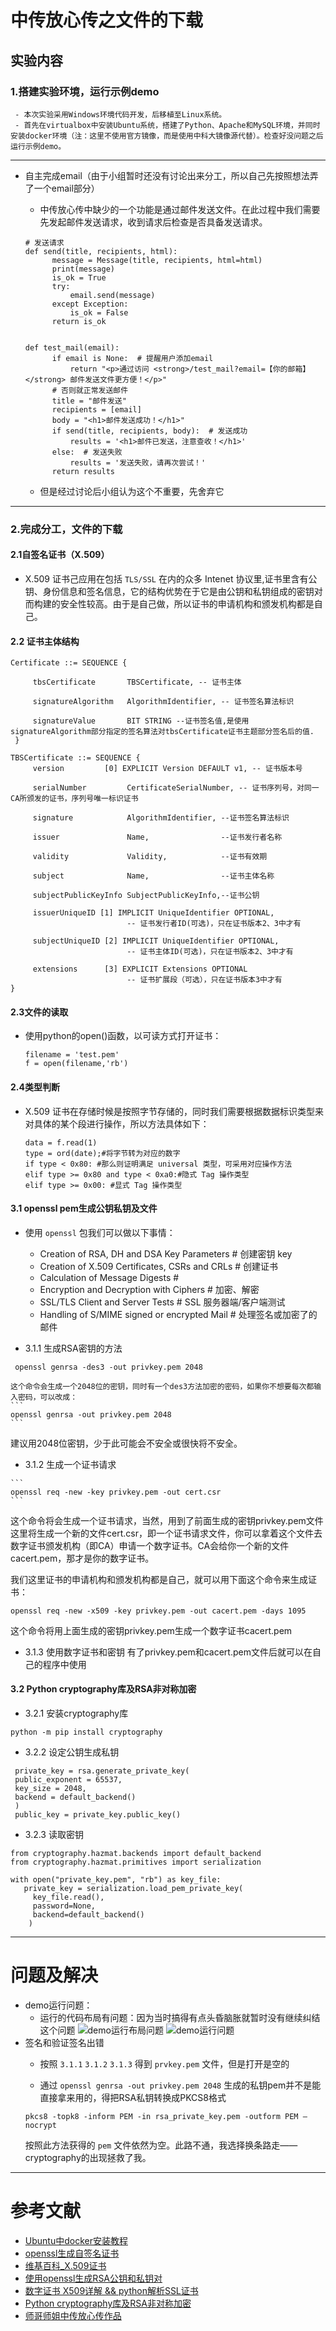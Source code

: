 # 中传放心传之文件的下载

## 实验内容
   ### 1.搭建实验环境，运行示例demo
     - 本次实验采用Windows环境代码开发，后移植至Linux系统。
     - 首先在virtualbox中安装Ubuntu系统，搭建了Python、Apache和MySQL环境，并同时安装docker环境（注：这里不使用官方镜像，而是使用中科大镜像源代替）。检查好没问题之后运行示例demo。

----

   - 自主完成email（由于小组暂时还没有讨论出来分工，所以自己先按照想法弄了一个email部分）
     - 中传放心传中缺少的一个功能是通过邮件发送文件。在此过程中我们需要先发起邮件发送请求，收到请求后检查是否具备发送请求。

     ```
     # 发送请求
     def send(title, recipients, html):
           message = Message(title, recipients, html=html)
           print(message)
           is_ok = True
           try:
               email.send(message)
           except Exception:
               is_ok = False
           return is_ok


     def test_mail(email):
           if email is None:  # 提醒用户添加email
               return "<p>通过访问 <strong>/test_mail?email=【你的邮箱】</strong> 邮件发送文件更方便！</p>"
           # 否则就正常发送邮件
           title = "邮件发送"
           recipients = [email]
           body = "<h1>邮件发送成功！</h1>"
           if send(title, recipients, body):  # 发送成功
               results = '<h1>邮件已发送，注意查收！</h1>'
           else:  # 发送失败
               results = '发送失败，请再次尝试！'
           return results
     ```
     -  但是经过讨论后小组认为这个不重要，先舍弃它

----

   ### 2.完成分工，文件的下载
   #### 2.1自签名证书（X.509）
  -  X.509 证书己应用在包括 `TLS/SSL` 在内的众多 Intenet 协议里,证书里含有公钥、身份信息和签名信息，它的结构优势在于它是由公钥和私钥组成的密钥对而构建的安全性较高。由于是自己做，所以证书的申请机构和颁发机构都是自己。
   #### 2.2 证书主体结构
   ```
   Certificate ::= SEQUENCE {
        
        tbsCertificate       TBSCertificate, -- 证书主体
        
        signatureAlgorithm   AlgorithmIdentifier, -- 证书签名算法标识
        
        signatureValue       BIT STRING --证书签名值,是使用signatureAlgorithm部分指定的签名算法对tbsCertificate证书主题部分签名后的值.
    }

   TBSCertificate ::= SEQUENCE {
        version         [0] EXPLICIT Version DEFAULT v1, -- 证书版本号
        
        serialNumber         CertificateSerialNumber, -- 证书序列号，对同一CA所颁发的证书，序列号唯一标识证书
        
        signature            AlgorithmIdentifier, --证书签名算法标识
        
        issuer               Name,                --证书发行者名称
        
        validity             Validity,            --证书有效期
        
        subject              Name,                --证书主体名称
        
        subjectPublicKeyInfo SubjectPublicKeyInfo,--证书公钥
        
        issuerUniqueID [1] IMPLICIT UniqueIdentifier OPTIONAL,
                             -- 证书发行者ID(可选)，只在证书版本2、3中才有
        
        subjectUniqueID [2] IMPLICIT UniqueIdentifier OPTIONAL,
                             -- 证书主体ID(可选)，只在证书版本2、3中才有
        
        extensions      [3] EXPLICIT Extensions OPTIONAL
                             -- 证书扩展段（可选），只在证书版本3中才有
   }

   ```
   
   #### 2.3文件的读取
   - 使用python的open()函数，以可读方式打开证书：
        ```
        filename = 'test.pem'
        f = open(filename,'rb')
        ```
   #### 2.4类型判断
   - X.509 证书在存储时候是按照字节存储的，同时我们需要根据数据标识类型来对具体的某个段进行操作，所以方法具体如下：
        ```
        data = f.read(1)
        type = ord(date);#将字节转为对应的数字
        if type < 0x80: #那么则证明满足 universal 类型，可采用对应操作方法
        elif type >= 0x80 and type < 0xa0:#隐式 Tag 操作类型
        elif type >= 0x00: #显式 Tag 操作类型
        ```
   #### 3.1 openssl pem生成公钥私钥及文件
   - 使用 `openssl` 包我们可以做以下事情：
     - Creation of RSA, DH and DSA Key Parameters # 创建密钥 key 
     - Creation of X.509 Certificates, CSRs and CRLs # 创建证书 
     - Calculation of Message Digests                # 
     - Encryption and Decryption with Ciphers # 加密、解密 
     - SSL/TLS Client and Server Tests        # SSL 服务器端/客户端测试 
     - Handling of S/MIME signed or encrypted Mail  # 处理签名或加密了的邮件 

   -  3.1.1 生成RSA密钥的方法 
   ```
    openssl genrsa -des3 -out privkey.pem 2048 
   ```
    这个命令会生成一个2048位的密钥，同时有一个des3方法加密的密码，如果你不想要每次都输入密码，可以改成：
    ``` 
    openssl genrsa -out privkey.pem 2048 
    ```
   建议用2048位密钥，少于此可能会不安全或很快将不安全。 
 
   - 3.1.2 生成一个证书请求 
   
    ```
    openssl req -new -key privkey.pem -out cert.csr 
    ```
   这个命令将会生成一个证书请求，当然，用到了前面生成的密钥privkey.pem文件 
   这里将生成一个新的文件cert.csr，即一个证书请求文件，你可以拿着这个文件去数字证书颁发机构（即CA）申请一个数字证书。CA会给你一个新的文件cacert.pem，那才是你的数字证书。 
 
   我们这里证书的申请机构和颁发机构都是自己，就可以用下面这个命令来生成证书： 
   ```
   openssl req -new -x509 -key privkey.pem -out cacert.pem -days 1095 
   ```
   这个命令将用上面生成的密钥privkey.pem生成一个数字证书cacert.pem 
 
   - 3.1.3 使用数字证书和密钥 
   有了privkey.pem和cacert.pem文件后就可以在自己的程序中使用

   #### 3.2 Python cryptography库及RSA非对称加密
   - 3.2.1 安装cryptography库
   ```
   python -m pip install cryptography
   ```
   - 3.2.2 设定公钥生成私钥
   ```
    private_key = rsa.generate_private_key(
    public_exponent = 65537,
    key_size = 2048,
    backend = default_backend()
    )
    public_key = private_key.public_key()
   ```
   - 3.2.3 读取密钥
   ```
   from cryptography.hazmat.backends import default_backend
   from cryptography.hazmat.primitives import serialization

   with open("private_key.pem", "rb") as key_file:
      private_key = serialization.load_pem_private_key(
        key_file.read(),
        password=None,
        backend=default_backend()
       )
   ```
  

----
# 问题及解决
- demo运行问题：
  - 运行的代码布局有问题：因为当时搞得有点头昏脑胀就暂时没有继续纠结这个问题
  ![demo运行布局问题](img\demo_question1.png)
  ![demo运行问题](img\demo_question2.png)
- 签名和验证签名出错
  - 按照 `3.1.1` `3.1.2` `3.1.3` 得到 `prvkey.pem` 文件，但是打开是空的

  - 通过 `openssl genrsa -out privkey.pem 2048` 生成的私钥pem并不是能直接拿来用的，得把RSA私钥转换成PKCS8格式
  ```
  pkcs8 -topk8 -inform PEM -in rsa_private_key.pem -outform PEM –nocrypt
  ```
  按照此方法获得的 `pem` 文件依然为空。此路不通，我选择换条路走——cryptography的出现拯救了我。

----
# 参考文献
 - [Ubuntu中docker安装教程](https://docs.docker.com/engine/install/ubuntu/)
 - [openssl生成自签名证书](https://www.jianshu.com/p/0e9ee7ed6c1d)
 - [维基百科_X.509证书](https://zh.wikipedia.org/wiki/X.509)
 - [使用openssl生成RSA公钥和私钥对](https://blog.csdn.net/weiyuefei/article/details/76269790)
 - [数字证书 X509详解 && python解析SSL证书](https://blog.csdn.net/weixin_43801662/article/details/120306356)
 - [Python cryptography库及RSA非对称加密](https://blog.csdn.net/photon222/article/details/109447327)
 - [师哥师姐中传放心传作品](https://github.com/Jasmine2020/SecurityManagementSystem)